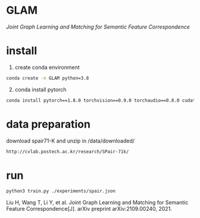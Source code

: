# GLAM
*Joint Graph Learning and Matching for Semantic Feature Correspondence*

# install
1. create conda environment
```bash
conda create -n GLAM python=3.8 
```
2. conda install pytorch
```bash
conda install pytorch==1.8.0 torchvision==0.9.0 torchaudio==0.8.0 cudatoolkit=11.1 -c pytorch -c conda-forge
```

# data  preparation

download spair71-K and unzip in /data/downloaded/ 
```html
http://cvlab.postech.ac.kr/research/SPair-71k/
```
# run
```bash
python3 train.py ./experiments/spair.json
```

Liu H, Wang T, Li Y, et al. Joint Graph Learning and Matching for Semantic Feature Correspondence[J]. arXiv preprint arXiv:2109.00240, 2021.